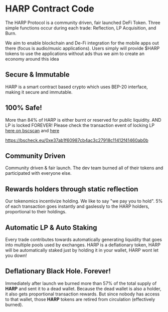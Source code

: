 # HARP Contract Code

The HARP Protocol is a community driven, fair launched DeFi Token. Three simple functions occur during each trade: Reflection, LP Acquisition, and Burn.

We aim to enable blockchain and De-Fi integration for the mobile apps out there (focus is audio/music applications). Users simply will provide $HARP tokens to use the applications without ads thus we aim to create an economy around this idea

## Secure & Immutable

HARP is a smart contract based crypto which uses BEP-20 interface, making it secure and immutable.

## 100% Safe!

More than 84% of HARP is either burnt or reserved for public liquidity. AND LP is locked FOREVER! Please check the transaction event of locking LP [here on bscscan](https://bscscan.com/tx/0x7d56b419a16464bce56184aab105ac46a0eee456217e969274a4b27b720a9250#eventlog) and [here](https://bit.ly/3ediyKa)

https://bscheck.eu/0xe37ab1f60987cb4ac3c27918c11412f41460ab0b

## Community Driven

Community driven & fair launch. The dev team burned all of their tokens and participated with everyone else.

## Rewards holders through static reflection

Our tokenomics incentivize holding. We like to say "we pay you to hold". 5% of each transaction goes instantly and gaslessly to the HARP holders, proportional to their holdings.

## Automatic LP & Auto Staking

Every trade contributes towards automatically generating liquidity that goes into multiple pools used by exchanges. HARP is a deflationary token, HARP will be automatically staked just by holding it in your wallet, HARP wont let you down!

## Deflationary Black Hole. Forever!
Immediately after launch we burned more than 57% of the total supply of **HARP** and sent it to a dead wallet. Because the dead wallet is also a holder, it also gets proportional transaction rewards. But since nobody has access to that wallet, those **HARP** tokens are retired from circulation (effectively burned).
